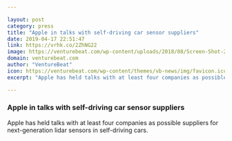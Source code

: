 ```yaml
---

layout: post
category: press
title: "Apple in talks with self-driving car sensor suppliers"
date: 2019-04-17 22:51:47
link: https://vrhk.co/2ZhNG22
image: https://venturebeat.com/wp-content/uploads/2018/08/Screen-Shot-2018-08-10-at-9.13.52-AM.jpg?w=1200&strip=all
domain: venturebeat.com
author: "VentureBeat"
icon: https://venturebeat.com/wp-content/themes/vb-news/img/favicon.ico
excerpt: "Apple has held talks with at least four companies as possible suppliers for next-generation lidar sensors in self-driving cars."

---
```


### Apple in talks with self-driving car sensor suppliers

Apple has held talks with at least four companies as possible suppliers for next-generation lidar sensors in self-driving cars.